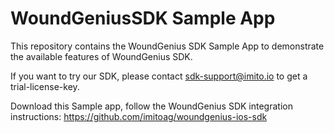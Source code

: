 # WoundGeniusSDK Sample App

This repository contains the WoundGenius SDK Sample App to demonstrate the available features of WoundGenius SDK.

If you want to try our SDK, please contact sdk-support@imito.io to get a trial-license-key.

Download this Sample app, follow the WoundGenius SDK integration instructions: https://github.com/imitoag/woundgenius-ios-sdk


